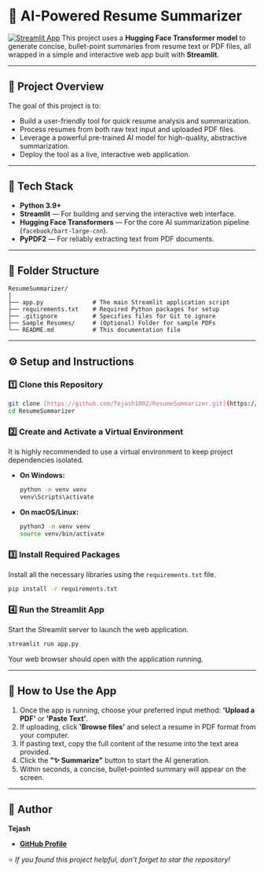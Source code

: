 # 📄 AI-Powered Resume Summarizer

[![Streamlit App](https://static.streamlit.io/badges/streamlit_badge_black_white.svg)](https://your-streamlit-app-url.com) This project uses a **Hugging Face Transformer model** to generate concise, bullet-point summaries from resume text or PDF files, all wrapped in a simple and interactive web app built with **Streamlit**.

---

## 📘 Project Overview

The goal of this project is to:

* Build a user-friendly tool for quick resume analysis and summarization.
* Process resumes from both raw text input and uploaded PDF files.
* Leverage a powerful pre-trained AI model for high-quality, abstractive summarization.
* Deploy the tool as a live, interactive web application.

---

## 🧠 Tech Stack

* **Python 3.9+**
* **Streamlit** — For building and serving the interactive web interface.
* **Hugging Face Transformers** — For the core AI summarization pipeline (`facebook/bart-large-cnn`).
* **PyPDF2** — For reliably extracting text from PDF documents.

---

## 📁 Folder Structure

```
ResumeSummarizer/
│
├── app.py              # The main Streamlit application script
├── requirements.txt    # Required Python packages for setup
├── .gitignore          # Specifies files for Git to ignore
├── Sample Resumes/     # (Optional) Folder for sample PDFs
└── README.md           # This documentation file
```

---

## ⚙️ Setup and Instructions

### 1️⃣ Clone this Repository

```bash
git clone [https://github.com/Tejash1002/ResumeSummarizer.git](https://github.com/Tejash1002/ResumeSummarizer.git)
cd ResumeSummarizer
```

### 2️⃣ Create and Activate a Virtual Environment

It is highly recommended to use a virtual environment to keep project dependencies isolated.

- **On Windows:**
  ```bash
  python -m venv venv
  venv\Scripts\activate
  ```
- **On macOS/Linux:**
  ```bash
  python3 -m venv venv
  source venv/bin/activate
  ```

### 3️⃣ Install Required Packages

Install all the necessary libraries using the `requirements.txt` file.

```bash
pip install -r requirements.txt
```

### 4️⃣ Run the Streamlit App

Start the Streamlit server to launch the web application.

```bash
streamlit run app.py
```
Your web browser should open with the application running.

---

## 🚀 How to Use the App

1.  Once the app is running, choose your preferred input method: **'Upload a PDF'** or **'Paste Text'**.
2.  If uploading, click **'Browse files'** and select a resume in PDF format from your computer.
3.  If pasting text, copy the full content of the resume into the text area provided.
4.  Click the **"✨ Summarize"** button to start the AI generation.
5.  Within seconds, a concise, bullet-pointed summary will appear on the screen.

---

## 👤 Author

**Tejash**

* [**GitHub Profile**](https://github.com/Tejash1002)

⭐ *If you found this project helpful, don’t forget to star the repository!*

